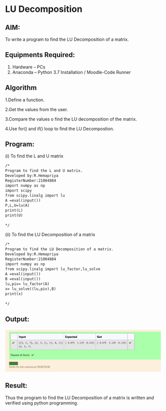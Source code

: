 # LU Decomposition 

## AIM:
To write a program to find the LU Decomposition of a matrix.

## Equipments Required:
1. Hardware – PCs
2. Anaconda – Python 3.7 Installation / Moodle-Code Runner

## Algorithm
1.Define a function.

2.Get the values from the user.

3.Compare the values o find the LU decomposition of the matrix.

4.Use for() and if() loop to find the LU Decompostion. 
 

## Program:
(i) To find the L and U matrix
```
/*
Program to find the L and U matrix.
Developed by:R.Hemapriya 
RegisterNumber:21004884
import numpy as np
import scipy
from scipy.linalg import lu
A =eval(input())
P,L,U=lu(A)
print(L)
print(U)

*/
```
(ii) To find the LU Decomposition of a matrix
```
/*
Program to find the LU Decomposition of a matrix.
Developed by:R.Hemapriya 
RegisterNumber:21004884
import numpy as np
from scipy.linalg import lu_factor,lu_solve
A =eval(input())
B =eval(input())
lu,piv= lu_factor(A)
x= lu_solve((lu,piv),B)
print(x)

*/
```

## Output:
![lu decomposition](ss.png)


## Result:
Thus the program to find the LU Decomposition of a matrix is written and verified using python programming.

